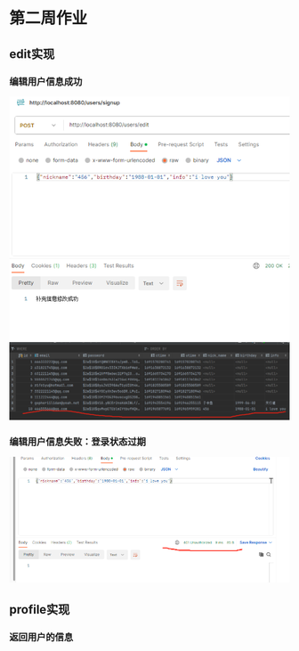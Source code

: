 # 第二周作业
## edit实现
### 编辑用户信息成功
![成功1](./成功1.png)
![成功2](./成功2.png)
### 编辑用户信息失败：登录状态过期
![失败1](./失败1.png)

## profile实现
### 返回用户的信息

